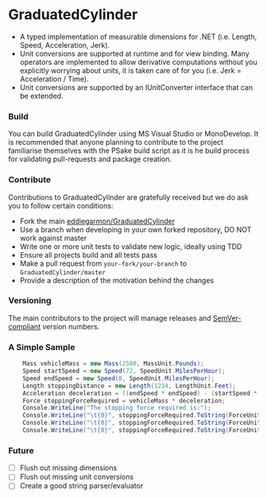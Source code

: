 # GraduatedCylinder

- A typed implementation of measurable dimensions for .NET (i.e. Length, Speed, Acceleration, Jerk).
- Unit conversions are supported at runtime and for view binding. Many operators are implemented to allow derivative computations without you explicitly worrying about units, it is taken care of for you (i.e. Jerk = Acceleration / Time). 
- Unit conversions are supported by an IUnitConverter interface that can be extended.

### Build
You can build GraduatedCylinder using MS Visual Studio or MonoDevelop. It is recommended that anyone planning to contribute to the project familiarise themselves with the PSake build script as it is he build process for validating pull-requests and package creation.

### Contribute
Contributions to GraduatedCylinder are gratefully received but we do ask you to follow certain conditions:

* Fork the main [eddiegarmon/GraduatedCylinder](http://github.com/eddiegarmon/GraduatedCylinder.git)
* Use a branch when developing in your own forked repository, DO NOT work against master
* Write one or more unit tests to validate new logic, ideally using TDD
* Ensure all projects build and all tests pass
* Make a pull request from `your-fork/your-branch` to `GraduatedCylinder/master`
* Provide a description of the motivation behind the changes

### Versioning
The main contributors to the project will manage releases and [SemVer-compliant](http://semver.org/) version numbers.

### A Simple Sample
```c#
    Mass vehicleMass = new Mass(2500, MassUnit.Pounds);
    Speed startSpeed = new Speed(72, SpeedUnit.MilesPerHour);
    Speed endSpeed = new Speed(0, SpeedUnit.MilesPerHour);
    Length stoppingDistance = new Length(1234, LengthUnit.Feet);
    Acceleration deceleration = ((endSpeed * endSpeed) - (startSpeed * startSpeed)) / (2 * stoppingDistance);
    Force stoppingForceRequired = vehicleMass * deceleration;
    Console.WriteLine("The stopping force required is:");
    Console.WriteLine("\t{0}", stoppingForceRequired.ToString(ForceUnit.Newtons));
    Console.WriteLine("\t{0}", stoppingForceRequired.ToString(ForceUnit.KilogramForce));
    Console.WriteLine("\t{0}", stoppingForceRequired.ToString(ForceUnit.PoundForce));
```

### Future
- [ ] Flush out missing dimensions
- [ ] Flush out missing unit conversions
- [ ] Create a good string parser/evaluator
